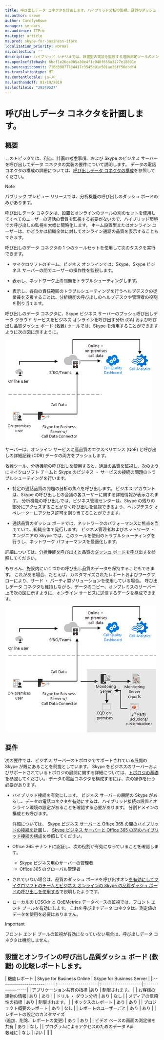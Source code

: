 ```yaml
---
title: 呼び出しデータ コネクタを計画します。ハイブリッド分析の監視、品質のダッシュ ボードを呼び出す
ms.author: crowe
author: CarolynRowe
manager: serdars
ms.audience: ITPro
ms.topic: article
ms.prod: skype-for-business-itpro
localization_priority: Normal
ms.collection: ''
description: ハイブリッド シナリオでは、設置型の実装を監視する遠隔測定ツールのオンライン ビジネスの Skype を使用する場合の概要です。
ms.openlocfilehash: 6bcf1e26ca005a30e4f1c940f655a3277e18001e
ms.sourcegitcommit: 716d39077784417c3545a91e501ae26ff56ebdf4
ms.translationtype: MT
ms.contentlocale: ja-JP
ms.lasthandoff: 01/19/2019
ms.locfileid: "29349537"
---
```

# <a name="plan-call-data-connector"></a>呼び出しデータ コネクタを計画します。

## <a name="overview"></a>概要

このトピックでは、利点、計画の考慮事項、および Skype のビジネス サーバーを呼び出してデータ コネクタの実装の要件について説明します。 データの電話コネクタの構成の詳細については、[呼び出しデータ コネクタの構成](configure-call-data-connector.md)を参照してください。

> [!NOTE]
> パブリック プレビュー リリースでは、分析機能の呼び出しのダッシュ ボードのみがあります。

呼び出しデータ コネクタは、設置とオンラインのツールの別のセットを使用してすべてのユーザーの通話の音質を監視する必要がないので、ハイブリッド環境での呼び出しの監視を大幅に簡略化します。 ホーム設置型またはオンライン ユーザーは、かどうかは組織全体に対してオンライン通話の品質を表示することもできます。

呼び出しのデータ コネクタの 1 つのツールセットを使用して次のタスクを実行できます。

- マイクロソフトのチーム、ビジネス オンラインでは、Skype、Skype ビジネス サーバーの間でユーザーの操作性を監視します。

- 表示し、ネットワーク上の問題をトラブルシューティングします。

- 表示し、各自の責任範囲のトラブルシューティングを行うヘルプデスクの従業員を支援することは、分析機能の呼び出しのヘルプデスクや管理者の役割を割り当てます。

呼び出しのデータ コネクタに、Skype ビジネス サーバーのプッシュ呼び出しデータ クラウド サービスをビジネス オンラインを呼び出す分析 (CA) および呼び出し品質ダッシュ ボード (救難) ツールでは、Skype を活用することができますように次の図に示すように。

![デバイス クラウドのボイスメール](../../sfbserver2019/media/call-data-connector-plan-1.png)

サーバーは、オンライン サービスに高品質のエクスペリエンス (QoE) と呼び出しの詳細記録 (CDR) データの両方をプッシュします。

救難ツール、分析機能の呼び出しを使用すると、通話の品質を監視し、次のようにマイクロソフト チームと Skype のビジネス ・ サービスの接続の問題のトラブルシューティングを行います。

- 特定の通話品質の問題の分析の焦点を呼び出します。 ビジネス アカウントは、Skype の呼び出しとの会議の各ユーザーに関する詳細情報が表示されます。  分析機能の呼び出しでは、ビジネス管理センターは、Skype の残りの部分にアクセスすることがなく呼び出しを監視できるよう、ヘルプデスク オペレーターにアクセス許可を割り当てることができます。

- 通話品質のダッシュ ボードでは、ネットワークのパフォーマンスに焦点を当てていて、組織全体で発行します。 ビジネス管理者およびネットワーク ・ エンジニアの Skype では、このツールを使用のトラブルシューティングを行うし、ネットワーク パフォーマンスを最適化します。

詳細については、[分析機能を呼び出すと品質のダッシュ ボードを呼び出す](https://docs.microsoft.com/SkypeForBusiness/using-call-quality-in-your-organization/difference-between-call-analytics-and-call-quality-dashboard)を参照してください。

もちろん、施設内にいくつかの呼び出し品質のデータを保持することもできます。 これがある場合、たとえば、カスタマイズされたレポートおよびワークフローにより、サード ・ パーティ製ソリューションを使用している場合。  呼び出しデータ コネクタも維持しながら、データのコピー、オンプレミスのサーバー上で次の図に示すように、オンライン サービスに送信するデータを構成できます。

![デバイス クラウドのボイスメール](../../sfbserver2019/media/call-data-connector-plan-2.png)

## <a name="requirements"></a>要件

次の要件では、ビジネス サーバーのトポロジでサポートされている展開の Skype が既にあることを前提としています。  Skype をビジネスのサーバーおよびサポートされているトポロジの展開に関する詳細については、[トポロジの基礎](https://docs.microsoft.com/SkypeForBusiness/plan-your-deployment/topology-basics/topology-basics)を参照してください。 データの電話コネクタを構成するには、次の操作を行う必要があります。

- ハイブリッド接続を有効にします。 ビジネス サーバーの展開の Skype があるし、データの電話コネクタを有効にするは、ハイブリッド接続の設置とオンライン環境の設定があることを確認する必要があります。 分割ドメインの構成とも呼びます。

   詳細については、 [Skype ビジネス サーバーと Office 365 の間のハイブリッドの接続を計画](plan-hybrid-connectivity.md)し、 [Skype ビジネス サーバーと Office 365 の間のハイブリッド接続の構成](configure-hybrid-connectivity.md)を参照してください。

- Office 365 テナントに認証し、次の役割が有効になっていることを確認します。

  - Skype ビジネス用のサーバーの管理者
  - Office 365 のグローバル管理者

- されていない場合は、品質のダッシュ ボードを呼び出すオン[を有効にしてマイクロソフトのチームとビジネス オンラインの Skype の品質ダッシュ ボードの呼び出しを使用する](/microsoftteams/turning-on-and-using-call-quality-dashboard)で説明したようです。

- ローカルの LCSCdr と QoEMetrics データベースの監視では、フロント エンド プールを有効にします。 これを呼び出すデータ コネクタは、測定値のデータを使用を必要はありません。

> [!IMPORTANT]
> フロント エンド プールの監視が有効になっていない場合は、呼び出しデータ コネクタは機能しません。

## <a name="comparison-of-on-premises-and-online-call-quality-dashboard-cqd-reports"></a>設置とオンラインの呼び出し品質ダッシュ ボード (救難) の比較レポートします。

| 機能レポート | Skype for Business Online | Skype for Business Server   |
|:---------------------------|:---------------------|:---------------------|:------------------|
| アプリケーション共有の指標 |あり | 制限されます。 |
| お客様の建物の情報| あり | あり |
| ドリル ・ ダウン分析 | あり | なし |
| メディアの信頼性の指標 | あり | 制限されます。 |
| ボックスのレポート | あり | あり |
| プロジェクト概要のレポート | あり | なし |
| レポートのユーザーごと | あり | あり |
| レポートの設定のカスタマイズ <br> (追加、削除、レポートの変更) | あり | あり |
| ビデオ ベースの画面の測定値を共有 | あり | なし |
| プログラムによるアクセスのためのデータ Api <br> 救難に | なし | はい |
||||
